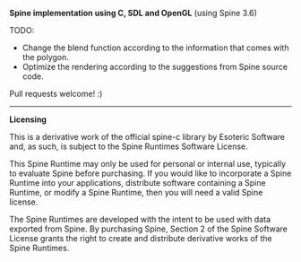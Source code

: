 **Spine implementation using C, SDL and OpenGL**
(using Spine 3.6)

TODO: 

- Change the blend function according to the information that comes with the polygon.
- Optimize the rendering according to the suggestions from Spine source code.

Pull requests welcome! :)

<hr>

**Licensing**

This is a derivative work of the official spine-c library by Esoteric Software and, as such, is subject to the Spine Runtimes Software License.

This Spine Runtime may only be used for personal or internal use, typically to evaluate Spine before purchasing. If you would like to incorporate a Spine Runtime into your applications, distribute software containing a Spine Runtime, or modify a Spine Runtime, then you will need a valid Spine license.

The Spine Runtimes are developed with the intent to be used with data exported from Spine. By purchasing Spine, Section 2 of the Spine Software License grants the right to create and distribute derivative works of the Spine Runtimes.
